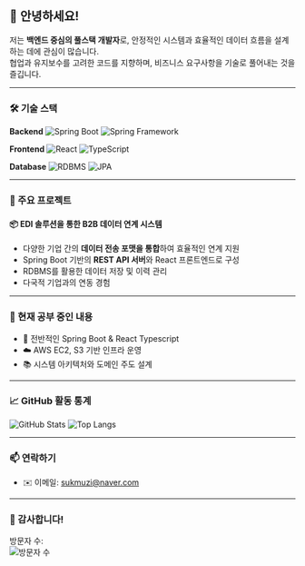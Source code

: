 ## 👋 안녕하세요!

저는 **백엔드 중심의 풀스택 개발자**로, 안정적인 시스템과 효율적인 데이터 흐름을 설계하는 데에 관심이 많습니다.  
협업과 유지보수를 고려한 코드를 지향하며, 비즈니스 요구사항을 기술로 풀어내는 것을 즐깁니다.

---

### 🛠️ 기술 스택

**Backend**
![Spring Boot](https://img.shields.io/badge/Spring_Boot-6DB33F?style=flat&logo=spring-boot&logoColor=white)
![Spring Framework](https://img.shields.io/badge/Spring_Framework-6DB33F?style=flat&logo=spring&logoColor=white)

**Frontend**
![React](https://img.shields.io/badge/React-20232A?style=flat&logo=react&logoColor=61DAFB)
![TypeScript](https://img.shields.io/badge/TypeScript-007ACC?style=flat&logo=typescript&logoColor=white)

**Database**
![RDBMS](https://img.shields.io/badge/RDBMS-4479A1?style=flat&logo=mysql&logoColor=white)
![JPA](https://img.shields.io/badge/JPA-59666C?style=flat&logo=jakartaee&logoColor=white)

---

### 💼 주요 프로젝트

#### 📦 EDI 솔루션을 통한 B2B 데이터 연계 시스템
- 다양한 기업 간의 **데이터 전송 포맷을 통합**하여 효율적인 연계 지원
- Spring Boot 기반의 **REST API 서버**와 React 프론트엔드로 구성
- RDBMS를 활용한 데이터 저장 및 이력 관리
- 다국적 기업과의 연동 경험

---

### 🌱 현재 공부 중인 내용
- 🔧 전반적인 Spring Boot & React Typescript
- ☁️ AWS EC2, S3 기반 인프라 운영
- 📚 시스템 아키텍처와 도메인 주도 설계

---

### 📈 GitHub 활동 통계

![GitHub Stats](https://github-readme-stats.vercel.app/api?username=sukmuzi95&show_icons=true&theme=tokyonight)
![Top Langs](https://github-readme-stats.vercel.app/api/top-langs/?username=sukmuzi95&layout=compact&theme=tokyonight)

---

### 📫 연락하기

- ✉️ 이메일: [sukmuzi@naver.com](mailto:sukmuzi@naver.com)

---

### 🙌 감사합니다!

방문자 수:  
![방문자 수](https://komarev.com/ghpvc/?username=sukmuzi95)
